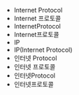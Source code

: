 ﻿- Internet Protocol
- Internet 프로토콜
- InternetProtocol
- Internet프로토콜
- IP
- IP(Internet Protocol)
- 인터넷 Protocol
- 인터넷 프로토콜
- 인터넷Protocol
- 인터넷프로토콜
